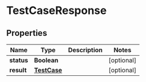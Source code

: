 

# TestCaseResponse


## Properties

| Name | Type | Description | Notes |
|------------ | ------------- | ------------- | -------------|
|**status** | **Boolean** |  |  [optional] |
|**result** | [**TestCase**](TestCase.md) |  |  [optional] |



